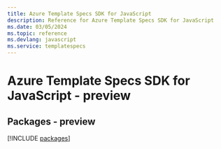 ```yaml
---
title: Azure Template Specs SDK for JavaScript
description: Reference for Azure Template Specs SDK for JavaScript
ms.date: 03/05/2024
ms.topic: reference
ms.devlang: javascript
ms.service: templatespecs
---
```

# Azure Template Specs SDK for JavaScript - preview
## Packages - preview
[!INCLUDE [packages](template-specs-index.md)]